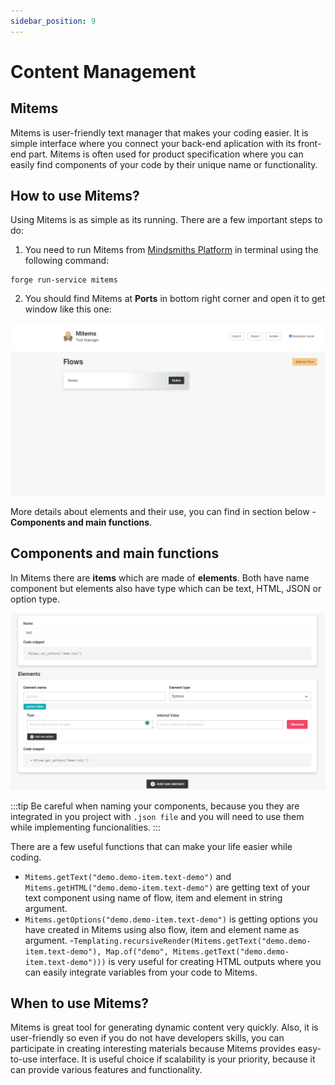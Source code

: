 ```yaml
---
sidebar_position: 9
---
```


# Content Management

## Mitems
Mitems is user-friendly text manager that makes your coding easier. It is simple interface where you connect your back-end aplication with its front-end part.
Mitems is often used for product specification where you can easily find components of your code by their unique name or functionality.

## How to use Mitems?
Using Mitems is as simple as its running. There are a few important steps to do:

1. You need to run Mitems from [Mindsmiths Platform](https://docs.mindsmiths.com/docs/platform/getting-started) in terminal using the following command:
```console
forge run-service mitems
```
2. You should find Mitems at **Ports** in bottom right corner and open it to get window like this one:

![graphic](mitems.png#center)

More details about elements and their use, you can find in section below - **Components and main functions**.


## Components and main functions

In Mitems there are **items** which are made of **elements**. Both have name component but elements also have type which can be text, HTML, JSON or option type.

![graphic](elements.png#center)




:::tip
Be careful when naming your components, because you they are integrated in you project with `.json file` and you will need to use them while implementing funcionalities.
:::



There are a few useful functions that can make your life easier while coding. 

- `Mitems.getText("demo.demo-item.text-demo")` and `Mitems.getHTML("demo.demo-item.text-demo")` are getting text of your text component using name of flow, item and element in string argument.
- `Mitems.getOptions("demo.demo-item.text-demo")` is getting options you have created in Mitems using also flow, item and element name as argument.
-`Templating.recursiveRender(Mitems.getText("demo.demo-item.text-demo"), Map.of("demo", Mitems.getText("demo.demo-item.text-demo")))` is very useful for creating HTML outputs where you can easily integrate variables from your code to Mitems.

## When to use Mitems?

Mitems is great tool for generating dynamic content very quickly. Also, it is user-friendly so even if you do not have developers skills, you can participate in creating interesting materials 
because Mitems provides easy-to-use interface. It is useful choice if scalability is your priority, because it can provide various features and functionality.    
